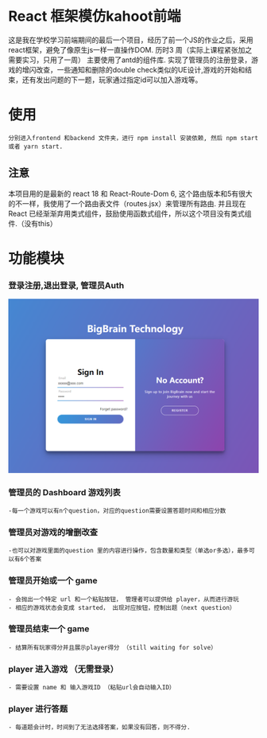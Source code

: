 # React 框架模仿kahoot前端
这是我在学校学习前端期间的最后一个项目，经历了前一个JS的作业之后，采用react框架，避免了像原生js一样一直操作DOM. 历时3 周（实际上课程紧张加之需要实习，只用了一周）
主要使用了antd的组件库. 实现了管理员的注册登录，游戏的增闪改查，一些通知和删除的double check类似的UE设计,游戏的开始和结束，还有发出问题的下一题，玩家通过指定id可以加入游戏等。

# 使用
	分别进入frontend 和backend 文件夹，进行 npm install 安装依赖, 然后 npm start 或者 yarn start. 

## 注意
本项目用的是最新的 react 18 和 React-Route-Dom 6, 这个路由版本和5有很大的不一样，我使用了一个路由表文件（routes.jsx）来管理所有路由.
并且现在React 已经渐渐弃用类式组件，鼓励使用函数式组件，所以这个项目没有类式组件.（没有this）
# 功能模块
### 登录注册,退出登录, 管理员Auth
![image](https://github.com/KeKe23333/React-KAHOOT-frontend/blob/master/img/%E6%9C%AA%E5%91%BD%E5%90%8D1683689066.png)
### 管理员的 Dashboard  游戏列表
	-每一个游戏可以有n个question，对应的question需要设置答题时间和相应分数
### 管理员对游戏的增删改查
	-也可以对游戏里面的question 里的内容进行操作，包含数量和类型（单选or多选），最多可以有6个答案
### 管理员开始或一个 game
	- 会抛出一个特定 url 和一个粘贴按钮， 管理者可以提供给 player，从而进行游玩
	- 相应的游戏状态会变成 started， 出现对应按钮，控制出题（next question）
### 管理员结束一个 game
	- 结算所有玩家得分并且展示player得分 （still waiting for solve）

### player 进入游戏 （无需登录）
	- 需要设置 name 和 输入游戏ID （粘贴url会自动输入ID）
### player 进行答题
	- 每道题会计时，时间到了无法选择答案，如果没有回答，则不得分.
